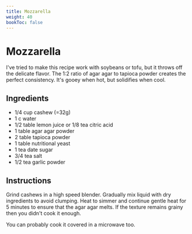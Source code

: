 ```yaml
---
title: Mozzarella
weight: 40
bookToc: false
---
```


# Mozzarella

I've tried to make this recipe work with soybeans or tofu, but it throws off the delicate flavor.
The 1:2 ratio of agar agar to tapioca powder creates the perfect consistency. It's gooey when hot, but solidifies when cool.

## Ingredients

- 1/4 cup cashew (=32g)
- 1 c water
- 1/2 table lemon juice or 1/8 tea citric acid
- 1 table agar agar powder
- 2 table tapioca powder
- 1 table nutritional yeast
- 1 tea date sugar
- 3/4 tea salt
- 1/2 tea garlic powder

## Instructions

Grind cashews in a high speed blender. Gradually mix liquid with dry ingredients to avoid clumping. Heat to simmer and continue gentle heat for 5 minutes to ensure that the agar agar melts. If the texture remains grainy then you didn't cook it enough.

You can probably cook it covered in a microwave too.
